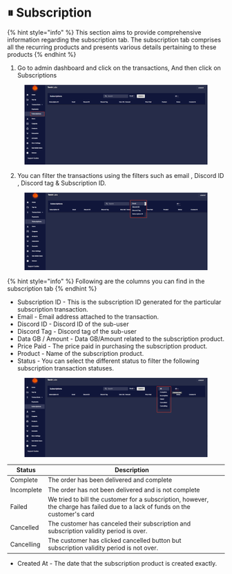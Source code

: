 # ⏸ Subscription

{% hint style="info" %}
This section aims to provide comprehensive information regarding the subscription tab. The subscription tab comprises all the recurring products and presents various details pertaining to these products
{% endhint %}

1. Go to admin dashboard and click on the transactions, And then click on Subscriptions

<figure><img src="../../.gitbook/assets/2023-04-07 15_44_22-TorchLabs - Dashboard.png" alt=""><figcaption></figcaption></figure>

2. You can filter the transactions using the filters such as email , Discord ID ,  Discord tag & Subscription ID.

<figure><img src="../../.gitbook/assets/2 (7).png" alt=""><figcaption></figcaption></figure>

{% hint style="info" %}
Following are the columns you can find in the subscription tab
{% endhint %}

* Subscription ID - This is the subscription ID generated for the particular subscription transaction.
* Email - Email address attached to the transaction.
* Discord ID - Discord ID of the sub-user&#x20;
* Discord Tag - Discord tag of the sub-user
* Data GB / Amount - Data GB/Amount related to the subscription product.
* Price Paid - The price paid in purchasing the subscription product.
* Product - Name of the subscription product.
* Status - You can select the different status to filter the following subscription transaction statuses.

<figure><img src="../../.gitbook/assets/1 (12).png" alt=""><figcaption></figcaption></figure>

<table><thead><tr><th>Status</th><th>Description</th><th data-hidden></th></tr></thead><tbody><tr><td>Complete</td><td>The order has been delivered and complete</td><td></td></tr><tr><td>Incomplete</td><td>The order has not been delivered and is not complete</td><td></td></tr><tr><td>Failed</td><td>We tried to bill the customer for a subscription, however, the charge has failed due to a lack of funds on the customer's card</td><td></td></tr><tr><td>Cancelled</td><td>The customer has canceled their subscription and subscription validity period is over.</td><td></td></tr><tr><td>Cancelling</td><td>The customer has clicked cancelled button but subscription validity period is not over.</td><td></td></tr></tbody></table>

* Created At - The date that the subscription product is created exactly.&#x20;

